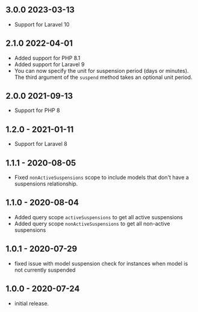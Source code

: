 ## 3.0.0 2023-03-13
- Support for Laravel 10

## 2.1.0 2022-04-01
- Added support for PHP 8.1
- Added support for Laravel 9
- You can now specify the unit for suspension period (days or minutes). The third argument of the `suspend`  method takes an optional unit period.

## 2.0.0 2021-09-13
- Support for PHP 8

## 1.2.0 - 2021-01-11
- Support for Laravel 8

## 1.1.1 - 2020-08-05
- Fixed `nonActiveSuspensions` scope to include models that don't have a suspensions relationship.

## 1.1.0 - 2020-08-04
- Added query scope `activeSuspensions` to get all active suspensions
- Added query scope `nonActiveSuspensions` to get all non-active suspensions

## 1.0.1 - 2020-07-29
- fixed issue with model suspension check for instances when model is not currently suspended

## 1.0.0 - 2020-07-24
- initial release.
